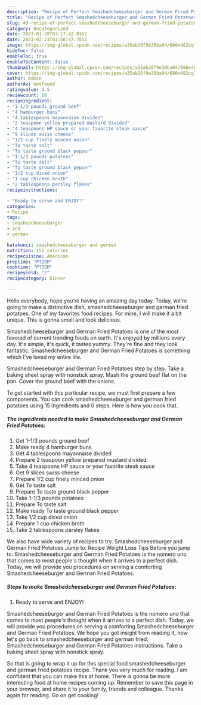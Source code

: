 ```yaml
---
description: "Recipe of Perfect Smashedcheeseburger and German Fried Potatoes"
title: "Recipe of Perfect Smashedcheeseburger and German Fried Potatoes"
slug: 49-recipe-of-perfect-smashedcheeseburger-and-german-fried-potatoes
category: Uncategorized
date: 2023-01-28T03:17:42.036Z
date: 2023-02-23T01:50:47.703Z
image: https://img-global.cpcdn.com/recipes/a35ab26f9e30ba04/680x482cq70/smashedcheeseburger-and-german-fried-potatoes-recipe-main-photo.jpg
hideToc: false
enableToc: true
enableTocContent: false
thumbnail: https://img-global.cpcdn.com/recipes/a35ab26f9e30ba04/680x482cq70/smashedcheeseburger-and-german-fried-potatoes-recipe-main-photo.jpg
cover: https://img-global.cpcdn.com/recipes/a35ab26f9e30ba04/680x482cq70/smashedcheeseburger-and-german-fried-potatoes-recipe-main-photo.jpg
author: Admin
authorAv: notfound
ratingvalue: 4.5
reviewcount: 18
recipeingredient:
- "1-1/3 pounds ground beef"
- "4 hamburger buns"
- "4 tablespoons mayonnaise divided"
- "2 teaspoon yellow prepared mustard divided"
- "4 teaspoons HP sauce or your favorite steak sauce"
- "9 slices swiss cheese"
- "1/2 cup finely minced onion"
- "To taste salt"
- "To taste ground black pepper"
- "1-1/3 pounds potatoes"
- "To taste salt"
- "To taste ground black pepper"
- "1/2 cup diced onion"
- "1 cup chicken broth"
- "2 tablespoons parsley flakes"
recipeinstructions:

- "Ready to serve and ENJOY!"
categories:
- Recipe
tags:
- smashedcheeseburger
- and
- german

katakunci: smashedcheeseburger and german 
nutrition: 151 calories
recipecuisine: American
preptime: "PT19M"
cooktime: "PT35M"
recipeyield: "2"
recipecategory: Dinner

---
```



Hello everybody, hope you're having an amazing day today. Today, we're going to make a distinctive dish, smashedcheeseburger and german fried potatoes. One of my favorites food recipes. For mine, I will make it a bit unique. This is gonna smell and look delicious.

Smashedcheeseburger and German Fried Potatoes is one of the most favored of current trending foods on earth. It's enjoyed by millions every day. It's simple, it's quick, it tastes yummy. They're fine and they look fantastic. Smashedcheeseburger and German Fried Potatoes is something which I've loved my entire life.

Smashedcheeseburger and German Fried Potatoes step by step. Take a baking sheet spray with nonstick spray. Mash the ground beef flat on the pan. Cover the ground beef with the onions.


To get started with this particular recipe, we must first prepare a few components. You can cook smashedcheeseburger and german fried potatoes using 15 ingredients and 0 steps. Here is how you cook that.

<!--inarticleads1-->

##### The ingredients needed to make Smashedcheeseburger and German Fried Potatoes:

1. Get 1-1/3 pounds ground beef
1. Make ready 4 hamburger buns
1. Get 4 tablespoons mayonnaise divided
1. Prepare 2 teaspoon yellow prepared mustard divided
1. Take 4 teaspoons HP sauce or your favorite steak sauce
1. Get 9 slices swiss cheese
1. Prepare 1/2 cup finely minced onion
1. Get To taste salt
1. Prepare To taste ground black pepper
1. Take 1-1/3 pounds potatoes
1. Prepare To taste salt
1. Make ready To taste ground black pepper
1. Take 1/2 cup diced onion
1. Prepare 1 cup chicken broth
1. Take 2 tablespoons parsley flakes


We also have wide variety of recipes to try. Smashedcheeseburger and German Fried Potatoes Jump to: Recipe Weight Loss Tips Before you jump to. Smashedcheeseburger and German Fried Potatoes is the nomero uno that comes to most people&#39;s thought when it arrives to a perfect dish. Today, we will provide you procedures on serving a comforting Smashedcheeseburger and German Fried Potatoes. 

<!--inarticleads2-->

##### Steps to make Smashedcheeseburger and German Fried Potatoes:


1. Ready to serve and ENJOY!

Smashedcheeseburger and German Fried Potatoes is the nomero uno that comes to most people&#39;s thought when it arrives to a perfect dish. Today, we will provide you procedures on serving a comforting Smashedcheeseburger and German Fried Potatoes. We hope you got insight from reading it, now let&#39;s go back to smashedcheeseburger and german fried. Smashedcheeseburger and German Fried Potatoes instructions. Take a baking sheet spray with nonstick spray. 

So that is going to wrap it up for this special food smashedcheeseburger and german fried potatoes recipe. Thank you very much for reading. I am confident that you can make this at home. There is gonna be more interesting food at home recipes coming up. Remember to save this page in your browser, and share it to your family, friends and colleague. Thanks again for reading. Go on get cooking!
